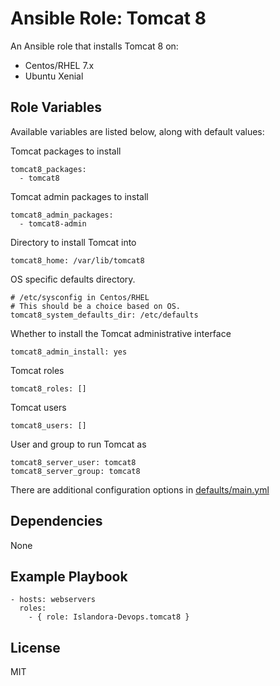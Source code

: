 # Ansible Role: Tomcat 8

An Ansible role that installs Tomcat 8 on:

* Centos/RHEL 7.x
* Ubuntu Xenial

## Role Variables

Available variables are listed below, along with default values:

Tomcat packages to install
```
tomcat8_packages:
  - tomcat8
```

Tomcat admin packages to install
```
tomcat8_admin_packages:
  - tomcat8-admin
```

Directory to install Tomcat into
```
tomcat8_home: /var/lib/tomcat8
```

OS specific defaults directory.
```
# /etc/sysconfig in Centos/RHEL
# This should be a choice based on OS.
tomcat8_system_defaults_dir: /etc/defaults
```

Whether to install the Tomcat administrative interface
```
tomcat8_admin_install: yes
```

Tomcat roles
```
tomcat8_roles: []
```

Tomcat users
```
tomcat8_users: []
```

User and group to run Tomcat as
```
tomcat8_server_user: tomcat8
tomcat8_server_group: tomcat8
```

There are additional configuration options in [defaults/main.yml](defaults/main.yml)

## Dependencies

  None
  
## Example Playbook

    - hosts: webservers
      roles:
        - { role: Islandora-Devops.tomcat8 }

## License

MIT